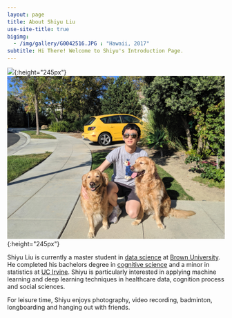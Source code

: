 ```yaml
---
layout: page
title: About Shiyu Liu
use-site-title: true
bigimg: 
  - /img/gallery/G0042516.JPG : "Hawaii, 2017"
subtitle: Hi There! Welcome to Shiyu's Introduction Page.
---
```



![](/img/cover.JPG){:height="245px"}    ![](/img/dogs.jpg){:height="245px"}


Shiyu Liu is currently a master student in [data science](dsi.brown.edu) at [Brown University](http://brown.edu). He completed his bachelors degree in [cognitive science](https://www.cogsci.uci.edu/) and a minor in statistics at [UC Irvine](http://uci.edu). Shiyu is particularly interested in applying machine learning and deep learning techniques in healthcare data, cognition process and social sciences. 

For leisure time, Shiyu enjoys photography, video recording, badminton, longboarding and hanging out with friends.



<script type="text/javascript" src="//rf.revolvermaps.com/0/0/6.js?i=5r3v0e1klp6&amp;m=0&amp;c=007eff&amp;cr1=ffc000&amp;f=arial&amp;l=0&amp;rs=30&amp;as=30" async="async"></script>
